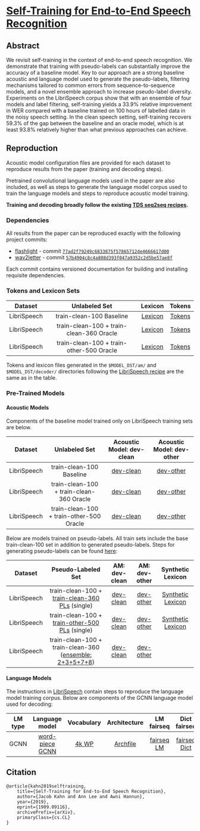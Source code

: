 # [Self-Training for End-to-End Speech Recognition](https://arxiv.org/abs/1909.09116)

## Abstract
We revisit self-training in the context of end-to-end speech recognition. We demonstrate that training with pseudo-labels can substantially improve the accuracy of a baseline model. Key to our approach are a strong baseline acoustic and language model used to generate the pseudo-labels, filtering mechanisms tailored to common errors from sequence-to-sequence models, and a novel ensemble approach to increase pseudo-label diversity. Experiments on the LibriSpeech corpus show that with an ensemble of four models and label filtering, self-training yields a 33.9% relative improvement in WER compared with a baseline trained on 100 hours of labelled data in the noisy speech setting. In the clean speech setting, self-training recovers 59.3% of the gap between the baseline and an oracle model, which is at least 93.8% relatively higher than what previous approaches can achieve.

## Reproduction
Acoustic model configuration files are provided for each dataset to reproduce results from the paper (training and decoding steps).

Pretrained convolutional language models used in the paper are also included, as well as steps to generate the language model corpus used to train the language models and steps to reproduce acoustic model training.

**Training and decoding broadly follow the existing [TDS seq2seq recipes](https://github.com/facebookresearch/wav2letter/tree/master/recipes/seq2seq_tds/librispeech).**


### Dependencies

All results from the paper can be reproduced exactly with the following project commits:
- [flashlight](https://github.com/facebookresearch/flashlight) - commit [`77ad2f79249c6833875f57865712de4666617d00`](https://git.io/JvxaN)
- [wav2letter](https://github.com/facebookresearch/wav2letter/) - commit [`57b4904c8c4a808d393f047a9352c2d5be57ae8f`](https://git.io/JvxVa)

Each commit contains versioned documentation for building and installing requisite dependencies.

### Tokens and Lexicon Sets

| Dataset | Unlabeled Set | Lexicon | Tokens |
|:-:|:-:|:-:|:-:|
| LibriSpeech | train-clean-100 Baseline | [Lexicon](https://dl.fbaipublicfiles.com/wav2letter/self_training/librispeech-train-clean-100%2Bdev-unigram-5000-nbest10.dict) | [Tokens](https://dl.fbaipublicfiles.com/wav2letter/self_training/librispeech-train-clean-100-unigram-5000.vocab-filtered) |
| LibriSpeech | train-clean-100 + train-clean-360 Oracle | [Lexicon](https://dl.fbaipublicfiles.com/wav2letter/self_training/librispeech-train-clean-460%2Bdev-unigram-5000-nbest10.dict) | [Tokens](https://dl.fbaipublicfiles.com/wav2letter/self_training/librispeech-train-clean-100-unigram-5000.vocab-filtered) |
| LibriSpeech | train-clean-100 + train-other-500 Oracle | [Lexicon](https://dl.fbaipublicfiles.com/wav2letter/self_training/librispeech-train-clean-100%2Btrain-other-500%2Bdev-unigram-5000-nbest10.dict) | [Tokens](https://dl.fbaipublicfiles.com/wav2letter/self_training/librispeech-train-clean-100-unigram-5000.vocab-filtered) |

Tokens and lexicon files generated in the `$MODEL_DST/am/` and `$MODEL_DST/decoder/` directories following the [LibriSpeech recipe](librispeech/README.md) are the same as in the table.


### Pre-Trained Models
#### Acoustic Models

Components of the baseline model trained only on LibriSpeech training sets are below.

| Dataset | Unlabeled Set | Acoustic Model: dev-clean | Acoustic Model: dev-other |
|:-:|:-:|:-:|:-:|
| LibriSpeech | train-clean-100 Baseline | [dev-clean](https://dl.fbaipublicfiles.com/wav2letter/self_training/am/self_training_baseline_tc100_dev-clean.bin) | [dev-other](https://dl.fbaipublicfiles.com/wav2letter/self_training/am/self_training_baseline_tc100_dev-other.bin) |
| LibriSpeech | train-clean-100 + train-clean-360 Oracle | [dev-clean](https://dl.fbaipublicfiles.com/wav2letter/self_training/am/self_training_oracle_tc100%2Btc360_dev-clean.bin) | [dev-other](https://dl.fbaipublicfiles.com/wav2letter/self_training/am/self_training_oracle_tc100%2Btc360_dev-other.bin) |
| LibriSpeech | train-clean-100 + train-other-500 Oracle | [dev-clean](https://dl.fbaipublicfiles.com/wav2letter/self_training/am/self_training_oracle_tc100%2Bto500_dev-clean.bin) | [dev-other](https://dl.fbaipublicfiles.com/wav2letter/self_training/am/self_training_oracle_tc100%2Bto500_dev-other.bin) |

Below are models trained on pseudo-labels. All train sets include the base train-clean-100 set in addition to generated pseudo-labels. Steps for generating pseudo-labels can be found [here](pseudo_labeling/README.md):

| Dataset | Pseudo-Labeled Set | AM: dev-clean | AM: dev-other | Synthetic Lexicon |
|:-:|:-:|:-:|:-:|:-:|
| LibriSpeech | train-clean-100 + [train-clean-360 PLs](https://dl.fbaipublicfiles.com/wav2letter/self_training/am/pseudo_labels/pseudo-label-decoder-sweep-train-clean-360-new-lm-id10.filters=noeos-ngram4.2-s2sscore.normalized.q9.lst) (single) | [dev-clean](https://dl.fbaipublicfiles.com/wav2letter/self_training/am/ssl-tds-s2s-ls-pseudo-label-decoder-sweep-train-clean-360-new-lm-id10.filters=noeos-ngram4.2-s2sscore.normalized.q9-run3_dev-clean.bin) | [dev-other](https://dl.fbaipublicfiles.com/wav2letter/self_training/am/ssl-tds-s2s-ls-pseudo-label-decoder-sweep-train-clean-360-new-lm-id10.filters=noeos-ngram4.2-s2sscore.normalized.q9-run3_dev-other.bin) | [Synthetic Lexicon](https://dl.fbaipublicfiles.com/wav2letter/self_training/synthetic_lexicon/synlex.id5.combined.tc100+dev%2Bdecode_sweep-ls_pseudo-label_train-clean-360-new-lm-id10.lex) |
| LibriSpeech | train-clean-100 + [train-other-500 PLs](https://dl.fbaipublicfiles.com/wav2letter/self_training/am/pseudo_labels/pseudo-label-decoder-sweep-train-other-500-new-lm-id11.filters=noeos-ngram4.2-s2sscore.normalized.q4.lst) (single) | [dev-clean](https://dl.fbaipublicfiles.com/wav2letter/self_training/am/ssl-tds-s2s-ls-pseudo-label-decoder-sweep-train-other-500-new-lm-id11.filters=noeos-ngram4.2-s2sscore.normalized.q4-run1_dev-clean.bin) | [dev-other](https://dl.fbaipublicfiles.com/wav2letter/self_training/am/ssl-tds-s2s-ls-pseudo-label-decoder-sweep-train-other-500-new-lm-id11.filters=noeos-ngram4.2-s2sscore.normalized.q4-run1_dev-other.bin) | [Synthetic Lexicon](https://dl.fbaipublicfiles.com/wav2letter/self_training/synthetic_lexicon/synlex.id6.combined.tc100+dev+decode_sweep-ls_pseudo-label_train-other-500-new-lm-id11.lex) |
| LibriSpeech | train-clean-100 + train-clean-360 ([ensemble: 2+3+5+7+8](//dl.fbaipublicfiles.com/wav2letter/self_training/am/pseudo_labels/train-clean-360.ensemble.m2.3.5.7.8.lst)) | [dev-clean](https://dl.fbaipublicfiles.com/wav2letter/self_training/am/new_pseudo_train_clean_100_pl360_m23578_r2_dev-clean.bin) | [dev-other](https://dl.fbaipublicfiles.com/wav2letter/self_training/am/new_pseudo_train_clean_100_pl360_m23578_r2_dev-other.bin) |  |

<!-- | LibriSpeech | train-clean-100 + train-other-500 (ensemble) | [dev-clean]() | [dev-other]() | Synthetic Lexicon | -->

#### Language Models

The instructions in [LibriSpeech](librispeech/README.md) contain steps to reproduce the language model training corpus. Below are components of the GCNN language model used for decoding:

| LM type | Language model | Vocabulary | Architecture | LM fairseq | Dict fairseq |
|:-:|:-:|:-:|:-:|:-:|:-:|
| GCNN | [word-piece GCNN](https://dl.fbaipublicfiles.com/wav2letter/self_training/lm/ssl-seq2seq-train_clean_100-wp5k.lm_corpus-minus_train.new.model.bin) | [4k WP](https://dl.fbaipublicfiles.com/wav2letter/self_training/lm/ssl-seq2seq-train_clean_100-wp5k.lm_corpus-minus_train.new.dict.txt) | [Archfile](lm/lm_librispeech_5kwp_gcnn_14B.arch) | [fairseq LM](https://dl.fbaipublicfiles.com/wav2letter/self_training/lm/ssl-seq2seq-train_clean_100-wp5k.lm_corpus-minus_train.new.fairseq_model.pt) | [fairseq Dict](https://dl.fbaipublicfiles.com/wav2letter/self_training/lm/lm_librispeech_word_5kwp_gcnn_14B.dict)

## Citation
```
@article{kahn2019selftraining,
    title={Self-Training for End-to-End Speech Recognition},
    author={Jacob Kahn and Ann Lee and Awni Hannun},
    year={2019},
    eprint={1909.09116},
    archivePrefix={arXiv},
    primaryClass={cs.CL}
}
```

